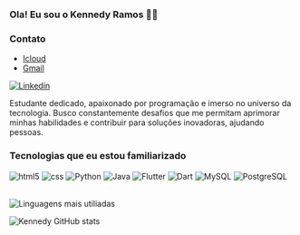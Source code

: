 
### Ola! Eu sou o Kennedy Ramos 👋😊

### Contato
* [Icloud](/kennedy_ramos@icloud.com)
* [Gmail](/kennedyrafaelsilvaramos@gmail.com)

[![Linkedin](https://img.shields.io/badge/LinkedIn-0077B5?style=for-the-badge&logo=linkedin&logoColor=whit)](https://www.linkedin.com/in/kennedy-silva-ramos-566b00150/)

Estudante dedicado, apaixonado por programação e imerso no universo da tecnologia. Busco constantemente desafios que me permitam aprimorar minhas habilidades e contribuir para 
soluções inovadoras, ajudando pessoas.


### Tecnologias que eu estou familiarizado


<div style="display: inline_block">
  <img align="center" alt="html5" src="https://img.shields.io/badge/HTML5-E34F26?style=for-the-badge&logo=html5&logoColor=white" />
  <img align="center" alt="css" src="https://img.shields.io/badge/CSS3-1572B6?style=for-the-badge&logo=css3&logoColor=white" />
  <img align="center" alt="Python" src="https://img.shields.io/badge/Python-14354C?style=for-the-badge&logo=python&logoColor=white">
  <img align="center" alt="Java" src="https://img.shields.io/badge/Java-ED8B00?style=for-the-badge&logo=openjdk&logoColor=white">
  <img align="center" alt="Flutter" src="https://img.shields.io/badge/Flutter-02569B?style=for-the-badge&logo=flutter&logoColor=white">
  <img align="center" alt="Dart" src="https://img.shields.io/badge/Dart-0175C2?style=for-the-badge&logo=dart&logoColor=white">
  <img align="center" alt="MySQL" src="https://img.shields.io/badge/MySQL-00000F?style=for-the-badge&logo=mysql&logoColor=white">
  <img align="center" alt="PostgreSQL" src="https://img.shields.io/badge/PostgreSQL-316192?style=for-the-badge&logo=postgresql&logoColor=white">
</div><br/>

![Linguagens mais utiliadas](https://github-readme-stats.vercel.app/api/top-langs/?username=KennnedyRamos&theme=blue-green)

![Kennedy GitHub stats](https://github-readme-stats.vercel.app/api?username=KennnedyRamos&show_icons=true&theme=dark)
